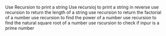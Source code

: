 Use Recursion to print a string
Use recursioj to print a string in reverse
use recursion to return the length of a string
use recursion to return the factorial of a number
use recursion to find the power of a number
use recursion to find the natural square root of a number
use rscursion to check if inpur is a prime number
